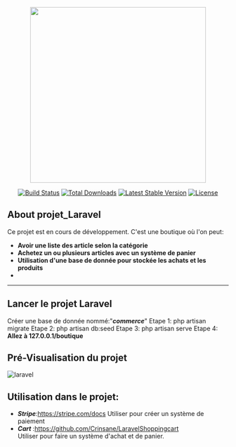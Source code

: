 <p align="center"><a href="https://laravel.com" target="_blank"><img src="https://raw.githubusercontent.com/laravel/art/master/logo-lockup/5%20SVG/2%20CMYK/1%20Full%20Color/laravel-logolockup-cmyk-red.svg" width="400"></a></p>

<p align="center">
<a href="https://travis-ci.org/laravel/framework"><img src="https://travis-ci.org/laravel/framework.svg" alt="Build Status"></a>
<a href="https://packagist.org/packages/laravel/framework"><img src="https://poser.pugx.org/laravel/framework/d/total.svg" alt="Total Downloads"></a>
<a href="https://packagist.org/packages/laravel/framework"><img src="https://poser.pugx.org/laravel/framework/v/stable.svg" alt="Latest Stable Version"></a>
<a href="https://packagist.org/packages/laravel/framework"><img src="https://poser.pugx.org/laravel/framework/license.svg" alt="License"></a>
</p>

## About projet_Laravel

Ce projet est en cours de développement. 
C'est une boutique où l'on peut:
* **Avoir une liste des article selon la catégorie**
* **Achetez un ou plusieurs articles avec un système de panier**
* **Utilisation d'une base de donnée pour stockée les achats et les produits**
* 
****

## Lancer le projet Laravel

Créer une base de donnée nommé:"_**commerce**_"
Etape 1: php artisan migrate
Etape 2: php artisan db:seed
Etape 3: php artisan serve
Etape 4: <strong>Allez à 127.0.0.1/boutique</strong>

## Pré-Visualisation du projet
<img src="https://i.ibb.co/q5m8Vwb/laravel.png" alt="laravel" >

## Utilisation dans le projet:

* _**Stripe**_:https://stripe.com/docs
                Utiliser pour créer un système de paiement
* _**Cart**_  :https://github.com/Crinsane/LaravelShoppingcart  
  Utiliser pour faire un système d'achat et de panier.
